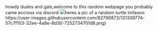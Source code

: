 <html>
<head>
howdy dudes and gals,welcome to this random webpage you probably came accross via discord
 </head>
<body>
<img src="turtle.jpg">heres a pic of a random turtle lmfaooo
  </body>
  </html>
  https://user-images.githubusercontent.com/82796872/131339774-57c7f103-32ee-4a8e-8d30-7252734701d8.png)

 
    
    
    
